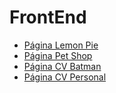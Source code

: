 # FrontEnd
<ul>
<li><a href="https://alex29alimac.github.io/FrontEnd/Front_End_C5_LemonPie/index.html">Página Lemon Pie</a></li>
<li><a href="https://alex29alimac.github.io/FrontEnd/Front_End_C6_PetShop/index.html">Página Pet Shop</a></li>
<li><a href="https://alex29alimac.github.io/FrontEnd/Front_End_C7_CurriculumBatman/index.html">Página CV Batman</a></li> 
<li><a href="https://alex29alimac.github.io/FrontEnd/Front_End_C8_MyCV/index.html">Página CV Personal</a></li>
  
  
